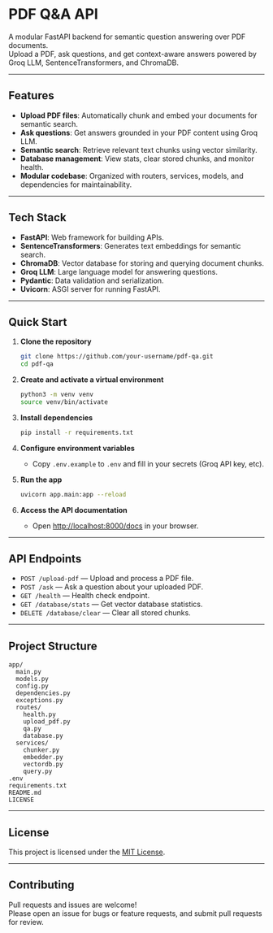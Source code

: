 # PDF Q&A API

A modular FastAPI backend for semantic question answering over PDF documents.  
Upload a PDF, ask questions, and get context-aware answers powered by Groq LLM, SentenceTransformers, and ChromaDB.

---

## Features

- **Upload PDF files**: Automatically chunk and embed your documents for semantic search.
- **Ask questions**: Get answers grounded in your PDF content using Groq LLM.
- **Semantic search**: Retrieve relevant text chunks using vector similarity.
- **Database management**: View stats, clear stored chunks, and monitor health.
- **Modular codebase**: Organized with routers, services, models, and dependencies for maintainability.

---

## Tech Stack

- **FastAPI**: Web framework for building APIs.
- **SentenceTransformers**: Generates text embeddings for semantic search.
- **ChromaDB**: Vector database for storing and querying document chunks.
- **Groq LLM**: Large language model for answering questions.
- **Pydantic**: Data validation and serialization.
- **Uvicorn**: ASGI server for running FastAPI.

---

## Quick Start

1. **Clone the repository**
    ```bash
    git clone https://github.com/your-username/pdf-qa.git
    cd pdf-qa
    ```

2. **Create and activate a virtual environment**
    ```bash
    python3 -m venv venv
    source venv/bin/activate
    ```

3. **Install dependencies**
    ```bash
    pip install -r requirements.txt
    ```

4. **Configure environment variables**
    - Copy `.env.example` to `.env` and fill in your secrets (Groq API key, etc).

5. **Run the app**
    ```bash
    uvicorn app.main:app --reload
    ```

6. **Access the API documentation**
    - Open [http://localhost:8000/docs](http://localhost:8000/docs) in your browser.

---

## API Endpoints

- `POST /upload-pdf` — Upload and process a PDF file.
- `POST /ask` — Ask a question about your uploaded PDF.
- `GET /health` — Health check endpoint.
- `GET /database/stats` — Get vector database statistics.
- `DELETE /database/clear` — Clear all stored chunks.

---

## Project Structure

```
app/
  main.py
  models.py
  config.py
  dependencies.py
  exceptions.py
  routes/
    health.py
    upload_pdf.py
    qa.py
    database.py
  services/
    chunker.py
    embedder.py
    vectordb.py
    query.py
.env
requirements.txt
README.md
LICENSE
```

---

## License

This project is licensed under the [MIT License](LICENSE).

---

## Contributing

Pull requests and issues are welcome!  
Please open an issue for bugs or feature requests, and submit pull requests for review.